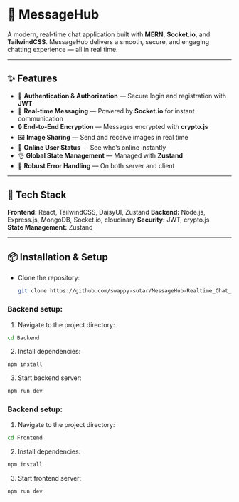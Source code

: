 # 💬 MessageHub
A modern, real-time chat application built with **MERN**, **Socket.io**, and **TailwindCSS**. MessageHub delivers a smooth, secure, and engaging chatting experience — all in real time.

---

## ✨ Features
- 🎃 **Authentication & Authorization** — Secure login and registration with **JWT**
- 👾 **Real-time Messaging** — Powered by **Socket.io** for instant communication
- 🔒 **End-to-End Encryption** — Messages encrypted with **crypto.js**
- 🖼️ **Image Sharing** — Send and receive images in real time 
- 🚀 **Online User Status** — See who’s online instantly
- 👌 **Global State Management** — Managed with **Zustand**
- 🐞 **Robust Error Handling** — On both server and client

---

## 🌟 Tech Stack
**Frontend:** React, TailwindCSS, DaisyUI, Zustand
**Backend:** Node.js, Express.js, MongoDB, Socket.io, cloudinary
**Security:** JWT, crypto.js  
**State Management:** Zustand  

---

## 📦 Installation & Setup

- Clone the repository:
  ```bash
  git clone https://github.com/swappy-sutar/MessageHub-Realtime_Chat_Application_MERN.git
  ```

### Backend setup:
1. Navigate to the project directory:
  ```bash
  cd Backend
  ```
2. Install dependencies:
  ```bash
  npm install
  ```
3. Start backend server:
  ```bash
  npm run dev
  ```

### Backend setup:
1. Navigate to the project directory:
  ```bash
  cd Frontend
  ```
2. Install dependencies:
  ```bash
  npm install
  ```
3. Start frontend server:
  ```bash
  npm run dev
  ```